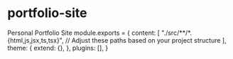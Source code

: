 # portfolio-site

Personal Portfolio Site
module.exports = {
content: [
"./src/**/*.{html,js,jsx,ts,tsx}", // Adjust these paths based on your project structure
],
theme: {
extend: {},
},
plugins: [],
}
